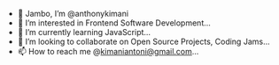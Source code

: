 - 👋 Jambo, I’m @anthonykimani
- 👀 I’m interested in Frontend Software Development...
- 🌱 I’m currently learning JavaScript...
- 💞️ I’m looking to collaborate on Open Source Projects, Coding Jams...
- 📫 How to reach me @kimaniantoni@gmail.com...

<!---
anthonykimani/anthonykimani is a ✨ special ✨ repository because its `README.md` (this file) appears on your GitHub profile.
You can click the Preview link to take a look at your changes.
--->
